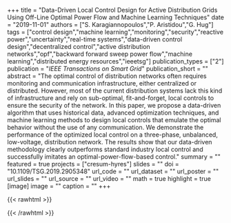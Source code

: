 +++
title = "Data-Driven Local Control Design for Active Distribution Grids Using Off-Line Optimal Power Flow and Machine Learning Techniques"
date = "2019-11-01"
authors = ["S. Karagiannopoulos","P. Aristidou","G. Hug"]
tags = ["control design","machine learning","monitoring","security","reactive power","uncertainty","real-time systems","data-driven control design","decentralized control","active distribution networks","opf","backward forward sweep power flow","machine learning","distributed energy resources","ieeetsg"]
publication_types = ["2"]
publication = "_IEEE Transactions on Smart Grid_"
publication_short = ""
abstract = "The optimal control of distribution networks often requires monitoring and communication infrastructure, either centralized or distributed. However, most of the current distribution systems lack this kind of infrastructure and rely on sub-optimal, fit-and-forget, local controls to ensure the security of the network. In this paper, we propose a data-driven algorithm that uses historical data, advanced optimization techniques, and machine learning methods to design local controls that emulate the optimal behavior without the use of any communication. We demonstrate the performance of the optimized local control on a three-phase, unbalanced, low-voltage, distribution network. The results show that our data-driven methodology clearly outperforms standard industry local control and successfully imitates an optimal-power-flow-based control."
summary = ""
featured = true
projects = ["cresum-hyres"]
slides = ""
doi = "10.1109/TSG.2019.2905348"
url_code = ""
url_dataset = ""
url_poster = ""
url_slides = ""
url_source = ""
url_video = ""
math = true
highlight = true
[image]
image = ""
caption = ""
+++

{{< rawhtml >}}
<div data-badge-details="right" data-badge-type="medium-donut" data-doi="10.1109/TSG.2019.2905348" data-hide-no-mentions="true" class="altmetric-embed"></div>
{{< /rawhtml >}}
